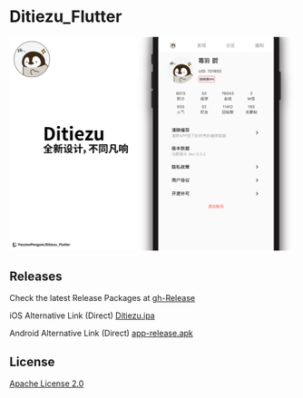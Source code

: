 # Ditiezu_Flutter

![Banner](./.gh-res/Banner.png)

## Releases

Check the latest Release Packages at [gh-Release](https://github.com/PassionPenguin/Ditiezu_Flutter/releases/latest)

iOS Alternative Link (Direct) [Ditiezu.ipa](https://passionpenguin.coding.net/api/share/download/2b799220-cc44-41ca-9381-960ccc1dcfde)

Android Alternative Link (Direct) [app-release.apk](https://passionpenguin.coding.net/api/share/download/3f5481e8-b39a-4266-8fa7-71dfc2902faa)

## License

[Apache License 2.0](https://github.com/PassionPenguin/Ditiezu_Flutter/blob/master/LICENSE)
